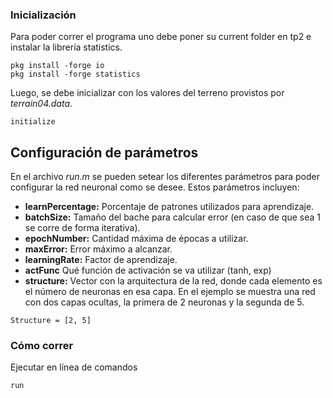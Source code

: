 ﻿### Inicialización

Para poder correr el programa uno debe poner su current folder en tp2 e instalar la librería statistics.

```
pkg install -forge io
pkg install -forge statistics
```

Luego, se debe inicializar con los valores del terreno provistos por *terrain04.data*.

```
initialize
```
## Configuración de parámetros

En el archivo *run.m* se pueden setear los diferentes parámetros para poder configurar la red neuronal como se desee. Estos parámetros incluyen:

* **learnPercentage:** Porcentaje de patrones utilizados para aprendizaje.
* **batchSize:** Tamaño del bache para calcular error (en caso de que sea 1 se corre de forma iterativa).
* **epochNumber:** Cantidad máxima de épocas a utilizar.
* **maxError:** Error máximo a alcanzar.
* **learningRate:** Factor de aprendizaje.
* **actFunc** Qué función de activación se va  utilizar (tanh, exp)
* **structure:** Vector con la arquitectura de la red, donde cada elemento es el número de neuronas en esa capa. En el ejemplo se muestra una red con dos capas ocultas, la primera de 2 neuronas y la segunda de 5.
```
Structure = [2, 5]
```

### Cómo correr

Ejecutar en línea de comandos
```
run
```
